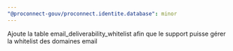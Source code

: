 ```yaml
---
"@proconnect-gouv/proconnect.identite.database": minor
---
```


Ajoute la table email_deliverability_whitelist afin que le support puisse gérer la whitelist des domaines email
